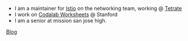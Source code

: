 
- I am a maintainer for [Istio](https://github.com/istio/istio) on the networking team, working @ [Tetrate](https://www.tetrate.io/)
- I work on [Codalab Worksheets](https://github.com/codalab/codalab-worksheets) @ Stanford
- I am a senior at mission san jose high.

[Blog](https://adiprerepa.github.io/blog.html)
